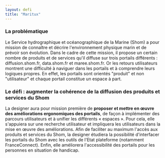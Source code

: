```yaml
---
layout: defi
title: "Maritux"
---
```


### La problématique

Le Service hydrographique et océanographique de la Marine (Shom) a pour mission de connaître et décrire l'environnement physique marin et de prévoir son évolution. Dans le cadre de cette mission, il propose un certain nombre de produits et de services qu'il diffuse sur trois portails différents : diffusion.shom.fr, data.shom.fr et maree.shom.fr. Or les retours utilisateurs montrent une difficulté à naviguer dans les portails et à comprendre leurs logiques propres. En effet, les portails sont orientés "produit" et non "utilisateur" et chaque portail constitue un espace à part.

### Le défi : augmenter la cohérence de la diffusion des produits et services du Shom

La designer aura pour mission première de **proposer et mettre en œuvre des améliorations ergonomiques des portails**, de façon à implémenter des parcours utilisateurs et à unifier les différents « espaces ». Pour cela, elle s'appuiera sur une recherche utilisateur et impliquera les utilisateurs dans la mise en œuvre des améliorations.
Afin de faciliter au maximum l'accès aux produits et services du Shom, la designer étudiera la possibilité d'interfacer les portails du Shom avec les outils de l'Etat plateforme (notamment FranceConnect). Enfin, elle améliorera l'accessibilité des portails pour les personnes en situation de handicap.
